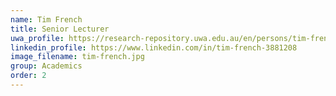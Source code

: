 ```yaml
---
name: Tim French
title: Senior Lecturer
uwa_profile: https://research-repository.uwa.edu.au/en/persons/tim-french
linkedin_profile: https://www.linkedin.com/in/tim-french-3881208
image_filename: tim-french.jpg
group: Academics
order: 2
---
```

